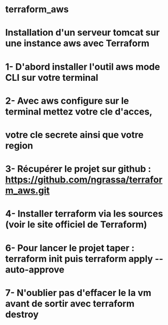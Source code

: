 # terraform_aws
# Installation d'un serveur tomcat sur une instance aws avec Terraform
# 1- D'abord installer l'outil aws mode CLI sur votre terminal
# 2- Avec aws configure sur le terminal mettez votre cle d'acces,
#    votre cle secrete ainsi que votre region 
# 3- Récupérer le projet sur github : https://github.com/ngrassa/terraform_aws.git
# 4- Installer terraform via les sources (voir le site officiel de Terraform) 
# 6- Pour lancer le projet taper : terraform init puis terraform apply --auto-approve 
# 7- N'oublier pas d'effacer le la vm avant de sortir avec terraform destroy 
